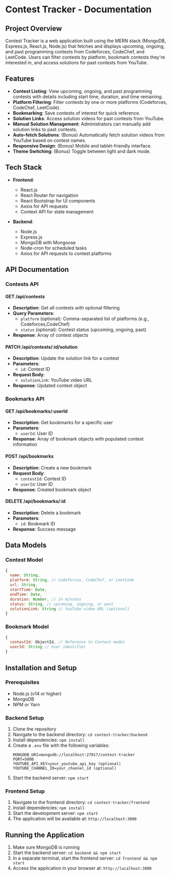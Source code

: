 # Contest Tracker - Documentation

## Project Overview

Contest Tracker is a web application built using the MERN stack (MongoDB, Express.js, React.js, Node.js) that fetches and displays upcoming, ongoing, and past programming contests from Codeforces, CodeChef, and LeetCode. Users can filter contests by platform, bookmark contests they're interested in, and access solutions for past contests from YouTube.

## Features

- **Contest Listing**: View upcoming, ongoing, and past programming contests with details including start time, duration, and time remaining.
- **Platform Filtering**: Filter contests by one or more platforms (Codeforces, CodeChef, LeetCode).
- **Bookmarking**: Save contests of interest for quick reference.
- **Solution Links**: Access solution videos for past contests from YouTube.
- **Manual Solution Management**: Administrators can manually add solution links to past contests.
- **Auto-fetch Solutions**: (Bonus) Automatically fetch solution videos from YouTube based on contest names.
- **Responsive Design**: (Bonus) Mobile and tablet-friendly interface.
- **Theme Switching**: (Bonus) Toggle between light and dark mode.

## Tech Stack

- **Frontend**:
  - React.js
  - React Router for navigation
  - React Bootstrap for UI components
  - Axios for API requests
  - Context API for state management

- **Backend**:
  - Node.js
  - Express.js
  - MongoDB with Mongoose
  - Node-cron for scheduled tasks
  - Axios for API requests to contest platforms

## API Documentation

### Contests API

#### GET /api/contests
- **Description**: Get all contests with optional filtering
- **Query Parameters**:
  - `platform` (optional): Comma-separated list of platforms (e.g., Codeforces,CodeChef)
  - `status` (optional): Contest status (upcoming, ongoing, past)
- **Response**: Array of contest objects

#### PATCH /api/contests/:id/solution
- **Description**: Update the solution link for a contest
- **Parameters**:
  - `id`: Contest ID
- **Request Body**:
  - `solutionLink`: YouTube video URL
- **Response**: Updated contest object

### Bookmarks API

#### GET /api/bookmarks/:userId
- **Description**: Get bookmarks for a specific user
- **Parameters**:
  - `userId`: User ID
- **Response**: Array of bookmark objects with populated contest information

#### POST /api/bookmarks
- **Description**: Create a new bookmark
- **Request Body**:
  - `contestId`: Contest ID
  - `userId`: User ID
- **Response**: Created bookmark object

#### DELETE /api/bookmarks/:id
- **Description**: Delete a bookmark
- **Parameters**:
  - `id`: Bookmark ID
- **Response**: Success message

## Data Models

### Contest Model
```javascript
{
  name: String,
  platform: String, // Codeforces, CodeChef, or LeetCode
  url: String,
  startTime: Date,
  endTime: Date,
  duration: Number, // in minutes
  status: String, // upcoming, ongoing, or past
  solutionLink: String // YouTube video URL (optional)
}
```

### Bookmark Model
```javascript
{
  contestId: ObjectId, // Reference to Contest model
  userId: String // User identifier
}
```

## Installation and Setup

### Prerequisites
- Node.js (v14 or higher)
- MongoDB
- NPM or Yarn

### Backend Setup
1. Clone the repository
2. Navigate to the backend directory: `cd contest-tracker/backend`
3. Install dependencies: `npm install`
4. Create a `.env` file with the following variables:
   ```
   MONGODB_URI=mongodb://localhost:27017/contest-tracker
   PORT=5000
   YOUTUBE_API_KEY=your_youtube_api_key (optional)
   YOUTUBE_CHANNEL_ID=your_channel_id (optional)
   ```
5. Start the backend server: `npm start`

### Frontend Setup
1. Navigate to the frontend directory: `cd contest-tracker/frontend`
2. Install dependencies: `npm install`
3. Start the development server: `npm start`
4. The application will be available at: `http://localhost:3000`

## Running the Application

1. Make sure MongoDB is running
2. Start the backend server: `cd backend && npm start`
3. In a separate terminal, start the frontend server: `cd frontend && npm start`
4. Access the application in your browser at: `http://localhost:3000`